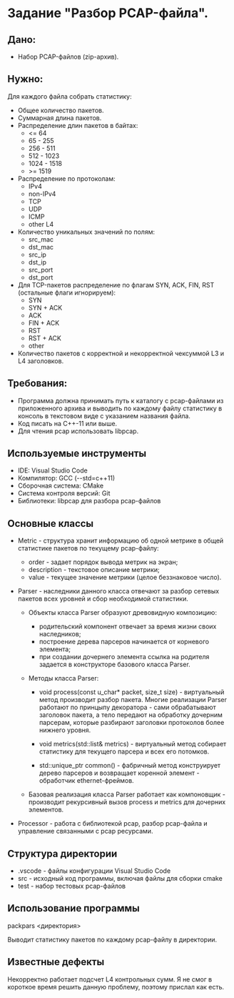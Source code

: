 # Задание "Разбор PCAP-файла".

## Дано:
* Набор PCAP-файлов (zip-архив).

## Нужно:
Для каждого файла собрать статистику:
* Общее количество пакетов.
* Суммарная длина пакетов.
* Распределение длин пакетов в байтах:
    - <= 64
    - 65 - 255
    - 256 - 511
    - 512 - 1023
    - 1024 - 1518
    - \>= 1519
* Распределение по протоколам:
    - IPv4
    - non-IPv4
    - TCP
    - UDP
    - ICMP
    - other L4
* Количество уникальных значений по полям:
    - src_mac
    - dst_mac
    - src_ip
    - dst_ip
    - src_port
    - dst_port
* Для TCP-пакетов pаспределение по флагам SYN, ACK, FIN, RST
(остальные флаги игнорируем):
    - SYN
    - SYN + ACK
    - ACK
    - FIN + ACK
    - RST
    - RST + ACK
    - other
* Количество пакетов с корректной и некорректной чексуммой L3 и L4 
заголовков.

## Требования:
* Программа должна принимать путь к каталогу с pcap-файлами из 
приложенного архива и выводить по каждому файлу статистику в консоль 
в текстовом виде с  указанием названия файла.
* Код писать на C++-11 или выше.
* Для чтения pcap использовать libpcap.

## Используемые инструменты
- IDE: Visual Studio Code
- Компилятор: GCC (--std=c++11)
- Сборочная система: CMake
- Система контроля версий: Git
- Библиотеки: libpcap для разбора pcap-файлов

## Основные классы

- Metric - структура хранит информацию об одной метрике в общей статистике
пакетов по текущему pcap-файлу:
    - order - задает порядок вывода метрик на экран;
    - description - текстовое описание метрики;
    - value - текущее значение метрики (целое беззнаковое число).

- Parser - наследники данного класса отвечают за разбор сетевых пакетов
всех уровней и сбор необходимой статистики.

    * Объекты класса Parser образуют древовидную композицию:
        - родительский компонент отвечает за время жизни своих наследников;
        - построение дерева парсеров начинается от корневого элемента;
        - при создании дочернего элемента ссылка на родителя задается в конструкторе базового класса Parser.
        
    * Методы класса Parser:
    
        - void process(const u_char* packet, size_t size) - виртуальный метод 
        производит разбор пакета. Многие реализации Parser работают по принцыпу декоратора - сами
        обрабатывают заголовок пакета, а тело передают на обработку дочерним парсерам, которые
        разбирают заголовки протоколов более нижнего уровня.
        
        - void metrics(std::list<Metric>& metrics) - виртуальный метод собирает статистику
        для текущего парсера и всех его потомков.
        
        - std::unique_ptr<Parser> common() - фабричный метод конструирует дерево парсеров и
        возвращает коренной элемент - обработчик ethernet-фреймов.
        
    * Базовая реализация класса Parser работает как компоновщик - 
    производит рекурсивный вызов process и metrics для дочерних элементов.
    
- Processor - работа с библиотекой pcap, разбор pcap-файла и управление связанными с pcap ресурсами.

## Структура директории
- .vscode - файлы конфигурации Visual Studio Code
- src - исходный код программы, включая файлы для сборки cmake
- test - набор тестовых pcap-файлов

## Использование программы
packpars <директория>
   
Выводит статистику пакетов по каждому pcap-файлу в директории.

## Известные дефекты
Некорректно работает подсчет L4 контрольных сумм. Я не смог в короткое время решить данную проблему, поэтому прислал как есть.

